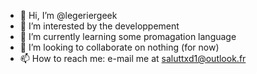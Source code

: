 - 👋 Hi, I’m @legeriergeek
- 👀 I’m interested by the developpement
- 🌱 I’m currently learning some promagation language
- 💞️ I’m looking to collaborate on nothing (for now)
- 📫 How to reach me: e-mail me at saluttxd1@outlook.fr

<!---
legeriergeek/legeriergeek is a ✨ special ✨ repository because its `README.md` (this file) appears on your GitHub profile.
You can click the Preview link to take a look at your changes.
--->
